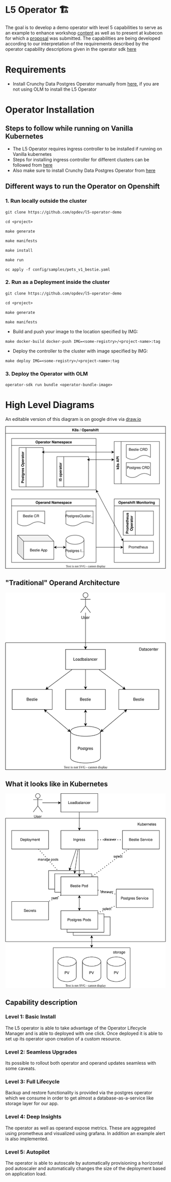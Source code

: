 # L5 Operator 🏗️

The goal is to develop a demo operator with level 5 capabilities to serve as an example to enhance workshop [content](https://drive.google.com/drive/u/0/folders/1l6FY1QdBq1IsmwM6Ib44A8h12OSKGJbe) as well as to present at kubecon for which a [proposal](https://drive.google.com/file/d/1GjJgBcJmywP3L64m1h4vZ68UIu-XJxMZ/view?usp=sharing) was submitted. The capabilities are being developed according to our interpretation of the requirements described by the operator capability descriptions given in the operator sdk [here](https://docs.google.com/document/d/1gNa2NQzlsHDdNHBYPczCytkuokEzBCFKjlxM12X5cdk/edit?usp=sharing)

# Requirements

- Install Crunchy Data Postgres Operator manually from [here](https://access.crunchydata.com/documentation/postgres-operator/v5/quickstart/), if you are not using OLM to install the L5 Operator

# Operator Installation

## Steps to follow while running on Vanilla Kubernetes

- The L5 Operator requires ingress controller to be installed if running on Vanilla kubernetes
- Steps for installing ingress controller for different clusters can be followed from [here](https://kubernetes.github.io/ingress-nginx/deploy/)
- Also make sure to install Crunchy Data Postgres Operator from [here](https://access.crunchydata.com/documentation/postgres-operator/v5/quickstart/)

## Different ways to run the Operator on Openshift

### 1. Run locally outside the cluster

```
git clone https://github.com/opdev/l5-operator-demo
 ```

``` 
cd <project>
 ```

``` 
make generate
 ```

``` 
make manifests
 ```

``` 
make install
 ```

``` 
make run
 ```

``` 
oc apply -f config/samples/pets_v1_bestie.yaml
 ```

### 2. Run as a Deployment inside the cluster

``` 
git clone https://github.com/opdev/l5-operator-demo
 ```

``` 
cd <project>
 ```

``` 
make generate
 ```

``` 
make manifests
 ```

- Build and push your image to the location specified by IMG:

``` 
make docker-build docker-push IMG=<some-registry>/<project-name>:tag 
```

- Deploy the controller to the cluster with image specified by IMG:

``` 
make deploy IMG=<some-registry>/<project-name>:tag
 ```

### 3. Deploy the Operator with OLM

```
operator-sdk run bundle <operator-bundle-image>
```
# High Level Diagrams

An editable version of this diagram is on google drive via [draw.io](https://drive.google.com/file/d/1zwZDZyp_OqdqhPicXgfqIDRPZB4IYjwO/view?usp=sharing)

![Deployment Diagram](docs/hld.svg)

## "Traditional" Operand Architecture

![Traditional Deployment](docs/bestie.drawio.svg)

## What it looks like in Kubernetes

![Deployment Diagram](docs/bestie_k8s.drawio.svg)

## Capability description

### Level 1: Basic Install
The L5 operator is able to take advantage of the Operator Lifecycle Manager and is able to deployed with one click. Once deployed it is able to set up its operator upon creation of a custom resource.

### Level 2: Seamless Upgrades
Its possible to rollout both operator and operand updates seamless with some caveats.

### Level 3: Full Lifecycle
Backup and restore functionality is provided via the postgres operator which we consume in order to get almost a database-as-a-service like storage layer for our app.

### Level 4: Deep Insights
The operator as well as operand expose metrics. These are aggregated using prometheus and visualized using grafana. In addition an example alert is also implemented.

### Level 5: Autopilot
The operator is able to autoscale by automatically provisioning a horizontal pod autoscaler and automatically changes the size of the deployment based on application load.
